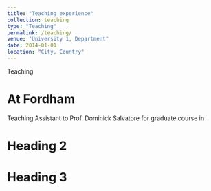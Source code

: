 ```yaml
---
title: "Teaching experience"
collection: teaching
type: "Teaching"
permalink: /teaching/
venue: "University 1, Department"
date: 2014-01-01
location: "City, Country"
---
```


Teaching

At Fordham
======
Teaching Assistant to Prof. Dominick Salvatore for graduate course in

Heading 2
======

Heading 3
======
